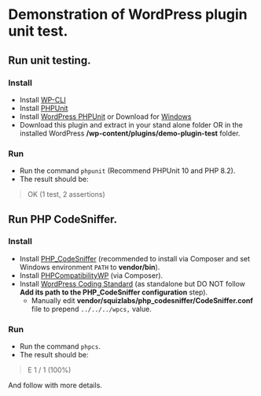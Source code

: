 # Demonstration of WordPress plugin unit test.

## Run unit testing.
### Install
* Install [WP-CLI][1]
* Install [PHPUnit][2]
* Install [WordPress PHPUnit][3] or Download for [Windows][4]
* Download this plugin and extract in your stand alone folder OR in the installed WordPress **/wp-content/plugins/demo-plugin-test** folder.

### Run
* Run the command `phpunit` (Recommend PHPUnit 10 and PHP 8.2).
* The result should be:

> OK (1 test, 2 assertions)

## Run PHP CodeSniffer.

### Install
* Install [PHP_CodeSniffer][5] (recommended to install via Composer and set Windows environment `PATH` to **vendor/bin**).
* Install [PHPCompatibilityWP][6] (via Composer).
* Install [WordPress Coding Standard][7] (as standalone but DO NOT follow **Add its path to the PHP_CodeSniffer configuration** step).
    * Manually edit **vendor/squizlabs/php_codesniffer/CodeSniffer.conf** file to prepend `../../../wpcs,` value.

### Run
* Run the command `phpcs`.
* The result should be:

> E 1 / 1 (100%)

And follow with more details.


[1]: https://wp-cli.org/#installing
[2]: https://make.wordpress.org/core/handbook/testing/automated-testing/phpunit/
[3]: https://make.wordpress.org/cli/handbook/misc/plugin-unit-tests/
[4]: https://github.com/Rundiz-WP/wp-plugin-unit-tests
[5]: https://github.com/squizlabs/PHP_CodeSniffer#composer
[6]: https://github.com/PHPCompatibility/PHPCompatibilityWP#installation-instructions
[7]: https://github.com/WordPress/WordPress-Coding-Standards#standalone
